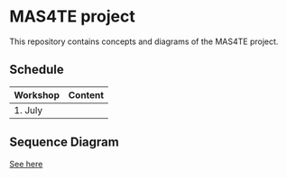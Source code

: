 # MAS4TE project

This repository contains concepts and diagrams of the MAS4TE project.

## Schedule

| Workshop | Content |
|----------|---------|
| 1. July  |         |

## Sequence Diagram

[See here](./storage_market_seq_diagram.md)